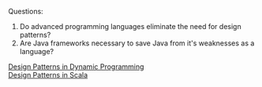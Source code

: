 Questions:
1. Do advanced programming languages eliminate the need for design patterns?
2. Are Java frameworks necessary to save Java from it's weaknesses as a language?

[Design Patterns in Dynamic Programming ](https://norvig.com/design-patterns/design-patterns.pdf)  
[Design Patterns in Scala](docs/programming-scala-patterns.pdf)
